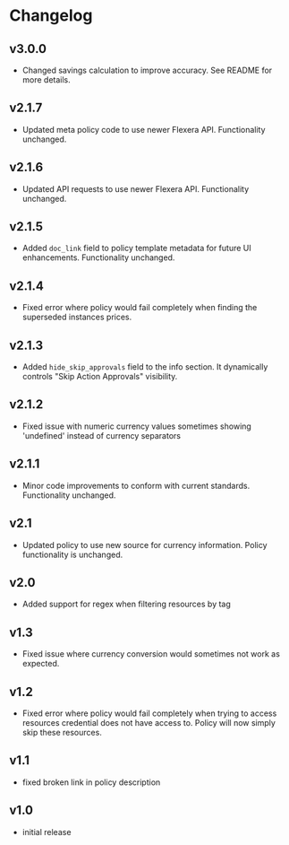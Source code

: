 # Changelog

## v3.0.0

- Changed savings calculation to improve accuracy. See README for more details.

## v2.1.7

- Updated meta policy code to use newer Flexera API. Functionality unchanged.

## v2.1.6

- Updated API requests to use newer Flexera API. Functionality unchanged.

## v2.1.5

- Added `doc_link` field to policy template metadata for future UI enhancements. Functionality unchanged.

## v2.1.4

- Fixed error where policy would fail completely when finding the superseded instances prices.

## v2.1.3

- Added `hide_skip_approvals` field to the info section. It dynamically controls "Skip Action Approvals" visibility.

## v2.1.2

- Fixed issue with numeric currency values sometimes showing 'undefined' instead of currency separators

## v2.1.1

- Minor code improvements to conform with current standards. Functionality unchanged.

## v2.1

- Updated policy to use new source for currency information. Policy functionality is unchanged.

## v2.0

- Added support for regex when filtering resources by tag

## v1.3

- Fixed issue where currency conversion would sometimes not work as expected.

## v1.2

- Fixed error where policy would fail completely when trying to access resources credential does not have access to. Policy will now simply skip these resources.

## v1.1

- fixed broken link in policy description

## v1.0

- initial release
